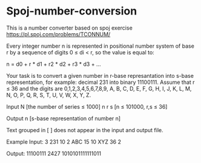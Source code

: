 # Spoj-number-conversion

This is a number converter based on spoj exercise https://pl.spoj.com/problems/TCONNUM/



Every integer number n is represented in positional number system of base r by a sequence of digits 0 ≤ di < r, so the value is equal to:

n = d0  + r * d1 + r2 * d2 + r3 * d3 + ...

Your task is to convert a given number in r-base represantation into s-base representation, for example: decimal 231 into binary 11100111. Assume that r ≤ 36 and the digits are 0,1,2,3,4,5,6,7,8,9, A, B, C, D, E, F, G, H, I, J, K, L, M, N, O, P, Q, R, S, T, U, V, W, X, Y, Z.

Input
N [the number of series ≤ 1000] 
n r s [n ≤ 101000, r,s ≤ 36]

Output
n [s-base representation of number n]

Text grouped in [ ] does not appear in the input and output file.

Example
Input:
3
231 10 2
ABC 15 10
XYZ 36 2

Output:
11100111
2427
1010101111111011
